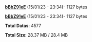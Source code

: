 [**bBbZ91eE**](/data/bBbZ91eE.txt) (15/01/23 - 23:34)- 1127 bytes

[**bBbZ91eE**](/data/bBbZ91eE.txt) (15/01/23 - 23:34)- 1127 bytes

**Total Datas**: 4577

**Total Size**: 28.37 MB / 28.4 MB